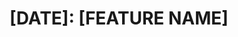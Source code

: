 ---
name: 回答问题
about: 这个模板用来回答面试问题.
title: "[DATE]: [FEATURE NAME]"
labels: tracking issue
assignees: octocat, octo-org/octo-team
---